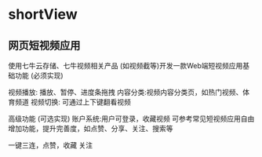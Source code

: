 # shortView
## 网页短视频应用

使用七牛云存储、七牛视频相关产品 (如视频截等)开发一款Web端短视频应用基础功能 (必须实现)

视频播放: 播放、暂停、进度条拖拽
内容分类:视频内容分类页，如热门视频、体育频道
视频切换: 可通过上下键翻看视频

高级功能 (可选实现)
账户系统:用户可登录，收藏视频
可参考常见短视频应用自由增加功能，提升完善度，如点赞、分享、关注、搜索等

一键三连，点赞，收藏 关注
